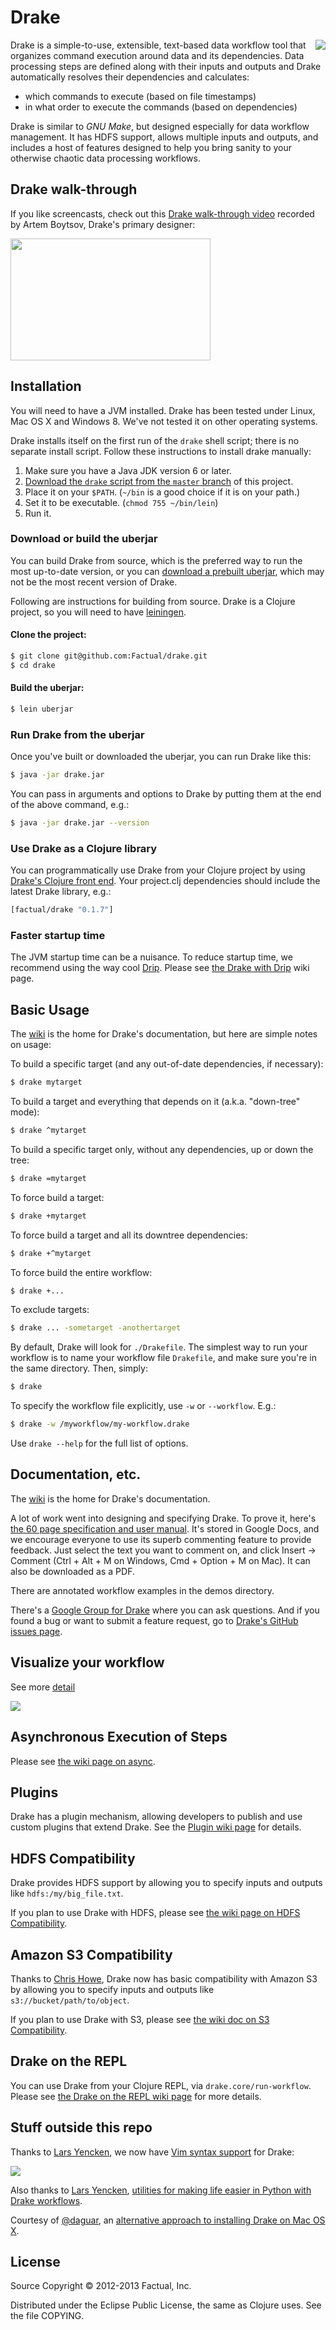 # Drake

<img src="https://lh6.googleusercontent.com/-ambIXyQ9iK8/UPj3E2_eqpI/AAAAAAAAACE/Ssf_jhok7fk/s800/drake-text-alpha-scaled-left-space.png" align="right"/>

Drake is a simple-to-use, extensible, text-based data workflow tool that organizes command execution around data and its dependencies. Data processing steps are defined along with their inputs and outputs and Drake automatically resolves their dependencies and calculates:

 * which commands to execute (based on file timestamps)
 * in what order to execute the commands (based on dependencies)

Drake is similar to _GNU Make_, but designed especially for data workflow management. It has HDFS support, allows multiple inputs and outputs, and includes a host of features designed to help you bring sanity to your otherwise chaotic data processing workflows.

## Drake walk-through

If you like screencasts, check out this [Drake walk-through video](http://www.youtube.com/watch?v=BUgxmvpuKAs) recorded by Artem Boytsov, Drake's primary designer:

<a href="http://www.youtube.com/watch?v=BUgxmvpuKAs">
  <img src="https://lh6.googleusercontent.com/-wOmqvTkHHk0/UQBnQaVcXJI/AAAAAAAAAC4/apFtmcPXCPQ/s800/Screen%2520Shot%25202013-01-23%2520at%25202.41.43%2520PM.png" width="320" height="195"/>
</a>

## Installation

You will need to have a JVM installed. Drake has been tested under Linux, Mac OS X and Windows 8.
We've not tested it on other operating systems.

Drake installs itself on the first run of the `drake` shell script; there is no
separate install script.  Follow these instructions to install drake manually:

1. Make sure you have a Java JDK version 6 or later.
2. [Download the `drake` script from the `master` branch](https://raw.githubusercontent.com/Factual/drake/master/bin/drake)
 of this project.
3. Place it on your `$PATH`. (`~/bin` is a good choice if it is on your path.)
4. Set it to be executable. (`chmod 755 ~/bin/lein`)
5. Run it.

### Download or build the uberjar

You can build Drake from source, which is the preferred way to run the most
up-to-date version, or you can [download a prebuilt uberjar](https://github.com/Factual/drake/releases/download/v0.1.7/drake.jar), which may not be the most recent version of Drake.

Following are instructions for building from source. Drake is a Clojure project, so you will need to have [leiningen](https://github.com/technomancy/leiningen).

#### Clone the project:

```bash
$ git clone git@github.com:Factual/drake.git
$ cd drake
```

#### Build the uberjar:

```bash
$ lein uberjar
```

### Run Drake from the uberjar

Once you've built or downloaded the uberjar, you can run Drake like this:

```bash
$ java -jar drake.jar
```

You can pass in arguments and options to Drake by putting them at the end of the above command, e.g.:

```bash
$ java -jar drake.jar --version
```

### Use Drake as a Clojure library

You can programmatically use Drake from your Clojure project by using [Drake's Clojure front end](https://github.com/Factual/drake/wiki/A-Clojure-Frontend-to-Drake). Your project.clj dependencies should include the latest Drake library, e.g.:

```clojure
[factual/drake "0.1.7"]
```

### Faster startup time

The JVM startup time can be a nuisance. To reduce startup time, we recommend using the way cool [Drip](https://github.com/flatland/drip). Please see [the Drake with Drip](https://github.com/Factual/drake/wiki/Faster-startup:-Drake-with-Drip) wiki page.

## Basic Usage

The [wiki](https://github.com/Factual/drake/wiki) is the home for Drake's documentation, but here are simple notes on usage:

To build a specific target (and any out-of-date dependencies, if necessary):

```bash
$ drake mytarget
```

To build a target and everything that depends on it (a.k.a. "down-tree" mode):

```bash
$ drake ^mytarget
```

To build a specific target only, without any dependencies, up or down the tree:

```bash
$ drake =mytarget
```

To force build a target:

```bash
$ drake +mytarget
```

To force build a target and all its downtree dependencies:

```bash
$ drake +^mytarget
```

To force build the entire workflow:

```bash
$ drake +...
```

To exclude targets:

```bash
$ drake ... -sometarget -anothertarget
```

By default, Drake will look for `./Drakefile`. The simplest way to run your workflow is to name your workflow file `Drakefile`, and make sure you're in the same directory. Then, simply:

```bash
$ drake
```

To specify the workflow file explicitly, use `-w` or `--workflow`. E.g.:

```bash
$ drake -w /myworkflow/my-workflow.drake
```

Use `drake --help` for the full list of options.

## Documentation, etc.

The [wiki](https://github.com/Factual/drake/wiki) is the home for Drake's documentation.

A lot of work went into designing and specifying Drake. To prove it, here's [the 60 page specification and user manual](https://docs.google.com/document/d/1bF-OKNLIG10v_lMes_m4yyaJtAaJKtdK0Jizvi_MNsg/edit). It's stored in Google Docs, and we encourage everyone to use its superb commenting feature to provide feedback. Just select the text you want to comment on, and click Insert -> Comment (Ctrl + Alt + M on Windows, Cmd + Option + M on Mac). It can also be downloaded as a PDF.

There are annotated workflow examples in the demos directory.

There's a [Google Group for Drake](https://groups.google.com/forum/?fromgroups#!forum/drake-workflow) where you can ask questions. And if you found a bug or want to submit a feature request, go to [Drake's GitHub issues page](https://github.com/Factual/drake/issues?sort=created&state=open).

## Visualize your workflow
See more [detail](https://github.com/Factual/drake/wiki/Visualize-your-workflow)

<img src="https://cloud.githubusercontent.com/assets/855457/7533038/509e37f8-f5a0-11e4-8c2e-8951272811af.png"/>

## Asynchronous Execution of Steps

Please see [the wiki page on async](https://github.com/Factual/drake/wiki/Async-Execution-of-Steps).

## Plugins

Drake has a plugin mechanism, allowing developers to publish and use custom plugins that extend Drake. See the [Plugin wiki page](https://github.com/Factual/drake/wiki/Plugins) for details.

## HDFS Compatibility

Drake provides HDFS support by allowing you to specify inputs and outputs like `hdfs:/my/big_file.txt`.

If you plan to use Drake with HDFS, please see [the wiki page on HDFS Compatibility](https://github.com/Factual/drake/wiki/HDFS-Compatibility).

## Amazon S3 Compatibility

Thanks to [Chris Howe](https://github.com/howech), Drake now has basic compatibility with Amazon S3 by allowing you to specify
inputs and outputs like `s3://bucket/path/to/object`.

If you plan to use Drake with S3, please see [the wiki doc on S3 Compatibility](https://github.com/Factual/drake/wiki/S3-Compatibility).

## Drake on the REPL

You can use Drake from your Clojure REPL, via `drake.core/run-workflow`. Please see [the Drake on the REPL wiki page](https://github.com/Factual/drake/wiki/Drake-on-the-REPL) for more details.

## Stuff outside this repo

Thanks to [Lars Yencken](https://github.com/larsyencken), we now have [Vim syntax support](https://bitbucket.org/larsyencken/vim-drake-syntax) for Drake:

<img src="https://lh3.googleusercontent.com/-mqNpFqf7P0k/UQoXkpAqr1I/AAAAAAAAADU/U5zrvozVmzE/s400/image.png"/>

Also thanks to [Lars Yencken](https://github.com/larsyencken), [utilities for making life easier in Python with Drake workflows](https://pypi.python.org/pypi/drakeutil).

Courtesy of [@daguar](https://gist.github.com/daguar), an [alternative approach to installing Drake on Mac OS X](https://gist.github.com/daguar/5368778).

## License

Source Copyright © 2012-2013 Factual, Inc.

Distributed under the Eclipse Public License, the same as Clojure uses. See the file COPYING.
